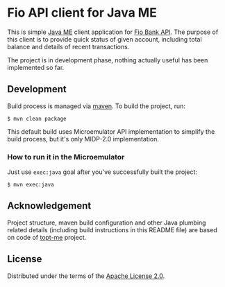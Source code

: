 # Fio API client for Java ME

This is simple
[Java ME](https://en.wikipedia.org/wiki/Java_Platform,_Micro_Edition) client
application for
[Fio Bank API](http://www.fio.cz/bank-services/internetbanking-api).
The purpose of this client is to provide quick status of given account,
including total balance and details of recent transactions.

The project is in development phase, nothing actually useful has been
implemented so far.

## Development

Build process is managed via [maven](http://maven.apache.org/). To build
the project, run:

	$ mvn clean package

This default build uses Microemulator API implementation to simplify the build
process, but it's only MIDP-2.0 implementation.

### How to run it in the Microemulator

Just use `exec:java` goal after you've successfully built the project:

	$ mvn exec:java

## Acknowledgement

Project structure, maven build configuration and other Java plumbing related
details (including build instructions in this README file) are based on code of
[topt-me](https://github.com/kwart/totp-me) project.

## License

Distributed under the terms of the
[Apache License 2.0](http://www.apache.org/licenses/LICENSE-2.0).
